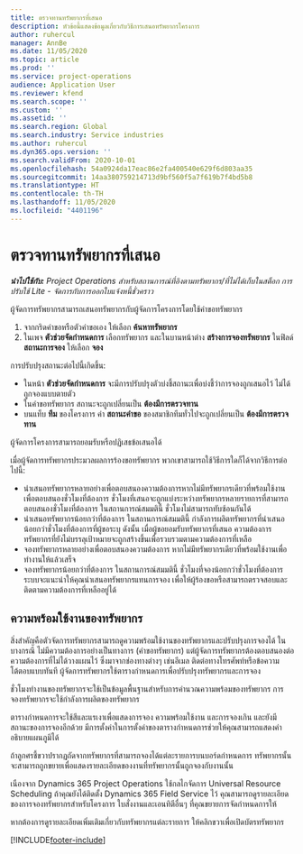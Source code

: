 ```yaml
---
title: ตรวจทานทรัพยากรที่เสนอ
description: หัวข้อนี้แสดงข้อมูลเกี่ยวกับวิธีการเสนอทรัพยากรโครงการ
author: ruhercul
manager: AnnBe
ms.date: 11/05/2020
ms.topic: article
ms.prod: ''
ms.service: project-operations
audience: Application User
ms.reviewer: kfend
ms.search.scope: ''
ms.custom: ''
ms.assetid: ''
ms.search.region: Global
ms.search.industry: Service industries
ms.author: ruhercul
ms.dyn365.ops.version: ''
ms.search.validFrom: 2020-10-01
ms.openlocfilehash: 54a0924da17eac86e2fa400540e629f6d803aa35
ms.sourcegitcommit: 14aa380759214713d9bf560f5a7f619b7f4bd5b8
ms.translationtype: HT
ms.contentlocale: th-TH
ms.lasthandoff: 11/05/2020
ms.locfileid: "4401196"
---
```

# <a name="review-proposed-resources"></a>ตรวจทานทรัพยากรที่เสนอ

_**นำไปใช้กับ:** Project Operations สำหรับสถานการณ์ที่อิงตามทรัพยากร/ที่ไม่ได้เก็บในสต็อก การปรับใช้ Lite - จัดการกับการออกใบแจ้งหนี้ชั่วคราว_

ผู้จัดการทรัพยากรสามารถเสนอทรัพยากรกับผู้จัดการโครงการโดยใช้คำขอทรัพยากร

1. จากกริดคำขอหรือตัวคำขอเอง ให้เลือก **ค้นหาทรัพยากร**
2. ในเพจ **ตัวช่วยจัดกำหนดการ** เลือกทรัพยากร และในบานหน้าต่าง **สร้างการจองทรัพยากร** ในฟิลด์ **สถานะการจอง** ให้เลือก **จอง**

การปรับปรุงสถานะต่อไปนี้เกิดขึ้น:

- ในหน้า **ตัวช่วยจัดกำหนดการ** จะมีการปรับปรุงตัวบ่งชี้สถานะเพื่อบ่งชี้ว่าการจองถูกเสนอไว้ ไม่ได้ถูกจองแบบตายตัว
- ในคำขอทรัพยากร สถานะจะถูกเปลี่ยนเป็น **ต้องมีการตรวจทาน**
- บนแท็บ **ทีม** ของโครงการ ค่า **สถานะคำขอ** ของสมาชิกทีมทั่วไปจะถูกเปลี่ยนเป็น **ต้องมีการตรวจทาน**

ผู้จัดการโครงการสามารถยอมรับหรือปฏิเสธข้อเสนอได้

เมื่อผู้จัดการทรัพยากรประมวลผลการร้องขอทรัพยากร พวกเขาสามารถใช้วิธีการใดก็ได้จากวิธีการต่อไปนี้:

- นำเสนอทรัพยากรหลายอย่างเพื่อตอบสนองความต้องการหากไม่มีทรัพยากรเดียวที่พร้อมใช้งานเพื่อตอบสนองชั่วโมงที่ต้องการ ชั่วโมงที่เสนอจะถูกแบ่งระหว่างทรัพยากรหลายรายการที่สามารถตอบสนองชั่วโมงที่ต้องการ ในสถานการณ์สมมตินี้ ชั่วโมงไม่สามารถทับซ้อนกันได้
- นำเสนอทรัพยากรน้อยกว่าที่ต้องการ ในสถานการณ์สมมตินี้ กำลังการผลิตทรัพยากรที่นำเสนอน้อยกว่าชั่วโมงที่ต้องการที่ผู้ขอระบุ ดังนั้น เมื่อผู้ขอยอมรับทรัพยากรที่เสนอ ความต้องการทรัพยากรที่ยังไม่บรรลุเป้าหมายจะถูกสร้างขึ้นเพื่อรวบรวมตามความต้องการที่เหลือ
- จองทรัพยากรหลายอย่างเพื่อตอบสนองความต้องการ หากไม่มีทรัพยากรเดียวที่พร้อมใช้งานเพื่อทำงานให้แล้วเสร็จ
- จองทรัพยากรน้อยกว่าที่ต้องการ ในสถานการณ์สมมตินี้ ชั่วโมงที่จองน้อยกว่าชั่วโมงที่ต้องการ ระบบจะแนะนำให้คุณนำเสนอทรัพยากรแทนการจอง เพื่อให้ผู้ร้องขอหรือสามารถตรวจสอบและติดตามความต้องการที่เหลืออยู่ได้

## <a name="resource-availability"></a>ความพร้อมใช้งานของทรัพยากร

สิ่งสำคัญคือตัวจัดการทรัพยากรสามารถดูความพร้อมใช้งานของทรัพยากรและปรับปรุงการจองได้ ในบางกรณี ไม่มีความต้องการอย่างเป็นทางการ (คำขอทรัพยากร) แต่ผู้จัดการทรัพยากรต้องตอบสนองต่อความต้องการที่ไม่ได้วางแผนไว้ ซึ่งมาจากช่องทางต่างๆ เช่นอีเมล ติดต่อทางโทรศัพท์หรือข้อความโต้ตอบแบบทันที ผู้จัดการทรัพยากรใช้ตารางกำหนดการเพื่อปรับปรุงทรัพยากรและการจอง

ชั่วโมงทำงานของทรัพยากรจะใช้เป็นข้อมูลพื้นฐานสำหรับการคำนวณความพร้อมของทรัพยากร การจองทรัพยากรจะใช้กำลังการผลิตของทรัพยากร

ตารางกำหนดการจะใช้สีและแรเงาเพื่อแสดงการจอง ความพร้อมใช้งาน และการจองเกิน และยังมีสถานะของการจองอีกด้วย มีการตั้งค่าในการตั้งค่าของตารางกำหนดการช่วยให้คุณสามารถแสดงคำอธิบายแผนภูมิได้

ถ้าลูกศรชี้ขวาปรากฏถัดจากทรัพยากรที่สามารถจองได้แต่ละรายการบนบอร์ดกำหนดการ ทรัพยากรนั้นจะสามารถถูกขยายเพื่อแสดงรายละเอียดของงานที่ทรัพยากรนั้นถูกจองกับงานนั้น

เนืองจาก Dynamics 365 Project Operations ใช้กลไกจัดการ Universal Resource Scheduling ถ้าคุณยังได้ติดตั้ง Dynamics 365 Field Service ไว้ คุณสามารถดูรายละเอียดของการจองทรัพยากรสำหรับโครงการ ใบสั่งงานและเอนทิตีอื่นๆ ที่คุณขยายการจัดกำหนดการให้

หากต้องการดูรายละเอียดเพิ่มเติมเกี่ยวกับทรัพยากรแต่ละรายการ ให้คลิกขวาเพื่อเปิดบัตรทรัพยากร



[!INCLUDE[footer-include](../includes/footer-banner.md)]